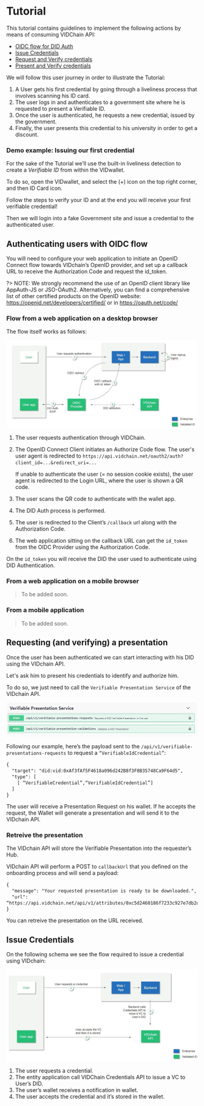 # Tutorial

This tutorial contains guidelines to implement the following actions by means of consuming VIDChain API:

  - [OIDC flow for DID Auth](#oidc-flow-for-did-auth) 
  - [Issue Credentials](#issue-credentials)
  - [Request and Verify credentials](#request-and-verify-credentials)
  - [Present and Verify credentials](#present-and-verify-credentials)
  
We will follow this user journey in order to illustrate the Tutorial:
1. A User gets his first credential by going through a liveliness process that involves scanning his ID card.
2. The user logs in and authenticates to a government site where he is requested to present a Verifiable ID.
3. Once the user is authenticated, he requests a new credential, issued by the government.
4. Finally, the user presents this credential to his university in order to get a discount.

### Demo example: Issuing our first credential
For the sake of the Tutorial we’ll use the built-in liveliness detection to create a *Verifiable ID* from within the VIDwallet.

To do so, open the VIDwallet, and select the (+) icon on the top right corner, and then ID Card icon.

Follow the steps to verify your ID and at the end you will receive your first verifiable credential!

Then we will login into a fake Government site and issue a credential to the authenticated user.

## Authenticating users with OIDC flow

You will need to configure your web application to initiate an OpenID Connect flow towards VIDchain’s OpenID provider, and set up a callback URL to receive the Authorization Code and request the id_token.

?> NOTE: We strongly recommend the use of an OpenID client library like AppAuth-JS or JSO-OAuth2. Alternatively, you can find a comprehensive list of other certified products on the OpenID website: https://openid.net/developers/certified/ or in https://oauth.net/code/

### Flow from a web application on a desktop browser

The flow itself works as follows:

![vichain-did-auth](_media/vidchain-did-auth.jpg)

1. The user requests authentication through VIDChain.
2. The OpenID Connect Client initiates an Authorize Code flow. The user's user agent is redirected to `https://api.vidchain.net/oauth2/auth?client_id=...&redirect_uri=...`

    If unable to authenticate the user (= no session cookie exists), the user agent is redirected to the Login URL, where the user is shown a QR code.
  
3. The user scans the QR code to authenticate with the wallet app.
4. The DID Auth process is performed.
5. The user is redirected to the Client’s `/callback` url along with the Authorization Code.
6. The web application sitting on the callback URL can get the `id_token` from the OIDC Provider using the Authorization Code.

On the `id_token` you will receive the DID the user used to authenticate using DID Authentication.

### From a web application on a mobile browser
> To be added soon.

### From a mobile application
> To be added soon.

## Requesting (and verifying) a presentation
Once the user has been authenticated we can start interacting with his DID using the VIDchain API.

Let's ask him to present his credentials to identify and authorize him.

To do so, we just need to call the `Verifiable Presentation Service` of the VIDchain API.

![openapi-vp](_media/openapi-vp.jpg)

Following our example, here’s the payload sent to the `/api/v1/verifiable-presentations-requests` to request a `“VerifiableIdCredential”`:

    {
      "target": "did:vid:0xAf3fAf5F4618a096d242B8f3F8B35748Ca9F64d5",
      "type": [
        [ “VerifiableCredential”,“VerifiableIdCredential”]
      ]
    }

The user will receive a Presentation Request on his wallet. If he accepts the request, the Wallet will generate a presentation and will send it to the VIDchain API.

### Retreive the presentation

The VIDchain API will store the Verifiable Presentation into the requester’s Hub.

VIDchain API will perform a POST to `callbackUrl` that you defined on the onboarding process and will send a payload:

    {
      "message": "Your requested presentation is ready to be downloaded.",
      "url": “https://api.vidchain.net/api/v1/attributes/0xc5d2460186f7233c927e7db2dcc703c0e500b653ca82273b7bfad8045d85a470”
    }

You can retreive the presentation on the URL received. 

## Issue Credentials

On the following schema we see the flow required to issue a credential using VIDchain:

![vidchain-cred-issuance](_media/vidchain-cred-issuance.jpg)

1. The user requests a credential.
2. The entity application call VIDChain Credentials API to issue a VC to User’s DID.
3. The user’s wallet receives a notification in wallet.
4. The user accepts the credential and it’s stored in the wallet.



